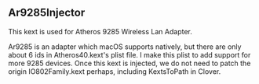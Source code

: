 ## Ar9285Injector

This kext is used for Atheros 9285 Wireless Lan Adapter.

Ar9285 is an adapter which macOS supports natively, but there are only about 6
ids in Atheros40.kext's plist file. I make this plist to add support for more
9285 devices. Once this kext is injected, we do not need to patch the origin
IO802Family.kext perhaps, including KextsToPath in Clover.

